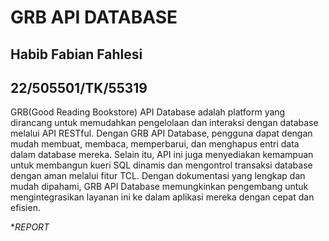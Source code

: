 # **GRB API DATABASE**

## **Habib Fabian Fahlesi**
## **22/505501/TK/55319**

GRB(Good Reading Bookstore) API Database adalah platform yang dirancang untuk memudahkan pengelolaan dan interaksi dengan database melalui API RESTful. Dengan GRB API Database, pengguna dapat dengan mudah membuat, membaca, memperbarui, dan menghapus entri data dalam database mereka. Selain itu, API ini juga menyediakan kemampuan untuk membangun kueri SQL dinamis dan mengontrol transaksi database dengan aman melalui fitur TCL. Dengan dokumentasi yang lengkap dan mudah dipahami, GRB API Database memungkinkan pengembang untuk mengintegrasikan layanan ini ke dalam aplikasi mereka dengan cepat dan efisien.

**REPORT*

